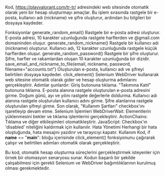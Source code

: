 Kod, https://playvalorant.com/tr-tr/ adresindeki web sitesinde otomatik olarak yeni bir hesap oluşturmayı amaçlar. Bu işlem sırasında rastgele bir e-posta, kullanıcı adı (nickname) ve şifre oluşturur, ardından bu bilgileri bir dosyaya kaydeder.

Fonksiyonlar
generate_random_email()
Rastgele bir e-posta adresi oluşturur. E-posta adresi, 10 karakter uzunluğunda rastgele harflerden ve @gmail.com domaininden oluşur.
generate_random_nickname()
Rastgele bir kullanıcı adı (nickname) oluşturur. Kullanıcı adı, 12 karakter uzunluğunda rastgele küçük harflerden oluşur.
generate_random_password()
Rastgele bir şifre oluşturur. Şifre, harfler ve rakamlardan oluşan 10 karakter uzunluğunda bir dizidir.
save_email_and_nickname_to_file(email, nickname, password, filename="accounts.txt")
Oluşturulan e-posta, kullanıcı adı ve şifreyi belirtilen dosyaya kaydeder.
click_element()
Selenium WebDriver kullanarak web sitesine otomatik olarak gider ve hesap oluşturma adımlarını gerçekleştirir.
Adımlar şunlardır:
Giriş butonuna tıklama.
"Takımına Katıl" butonuna tıklama.
E-posta alanına rastgele oluşturulan e-posta adresini girme.
Doğum günü, ayı ve yılını rastgele değerlerle doldurma.
Kullanıcı adı alanına rastgele oluşturulan kullanıcı adını girme.
Şifre alanlarına rastgele oluşturulan şifreyi girme.
Son olarak, "Kullanım Şartları" checkbox'ını işaretleyip devam etme.
Selenium İşlemleri
WebDriverWait: Elementlerin yüklenmesini bekler ve tıklama işlemlerini gerçekleştirir.
ActionChains: Tıklama ve diğer etkileşimleri otomatikleştirir.
JavaScript: Checkbox'ın 'disabled' niteliğini kaldırmak için kullanılır.
Hata Yönetimi
Herhangi bir hata oluştuğunda, hata mesajını yazdırır ve tarayıcıyı kapatır.
Kullanım
Kod, if __name__ == "__main__": bloğu içerisinde click_element() fonksiyonunu çağırarak çalışır ve belirtilen adımları otomatik olarak gerçekleştirir.

Bu kod, otomatik hesap oluşturma süreçlerini gerçekleştirmek isteyenler için örnek bir otomasyon senaryosu sunar. Kodun başarılı bir şekilde çalışabilmesi için gerekli Selenium ve WebDriver bağımlılıklarının kurulmuş olması gerekmektedir.
